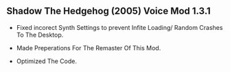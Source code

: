 ## Shadow The Hedgehog (2005) Voice Mod 1.3.1

- Fixed incorect Synth Settings to prevent Infite Loading/ Random Crashes To The Desktop.

- Made Preperations For The Remaster Of This Mod.

- Optimized The Code.